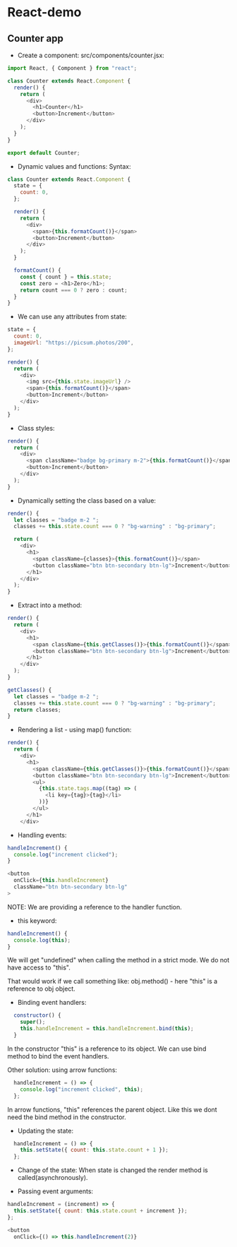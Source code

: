 # React-demo

## Counter app

- Create a component:
src/components/counter.jsx:

```javascript
import React, { Component } from "react";

class Counter extends React.Component {
  render() {
    return (
      <div>
        <h1>Counter</h1>
        <button>Increment</button>
      </div>
    );
  }
}

export default Counter;
```

- Dynamic values and functions: Syntax:
```javascript
class Counter extends React.Component {
  state = {
    count: 0,
  };

  render() {
    return (
      <div>
        <span>{this.formatCount()}</span>
        <button>Increment</button>
      </div>
    );
  }

  formatCount() {
    const { count } = this.state;
    const zero = <h1>Zero</h1>;
    return count === 0 ? zero : count;
  }
}
```

- We can use any attributes from state:

```javascript
state = {
  count: 0,
  imageUrl: "https://picsum.photos/200",
};

render() {
  return (
    <div>
      <img src={this.state.imageUrl} />
      <span>{this.formatCount()}</span>
      <button>Increment</button>
    </div>
  );
}
```

- Class styles:
```javascript
render() {
  return (
    <div>
      <span className="badge bg-primary m-2">{this.formatCount()}</span>
      <button>Increment</button>
    </div>
  );
}
```

- Dynamically setting the class based on a value:

```javascript
render() {
  let classes = "badge m-2 ";
  classes += this.state.count === 0 ? "bg-warning" : "bg-primary";

  return (
    <div>
      <h1>
        <span className={classes}>{this.formatCount()}</span>
        <button className="btn btn-secondary btn-lg">Increment</button>
      </h1>
    </div>
  );
}
```

- Extract into a method:
```javascript
render() {
  return (
    <div>
      <h1>
        <span className={this.getClasses()}>{this.formatCount()}</span>
        <button className="btn btn-secondary btn-lg">Increment</button>
      </h1>
    </div>
  );
}

getClasses() {
  let classes = "badge m-2 ";
  classes += this.state.count === 0 ? "bg-warning" : "bg-primary";
  return classes;
}
```

- Rendering a list - using map() function:
```javascript
render() {
  return (
    <div>
      <h1>
        <span className={this.getClasses()}>{this.formatCount()}</span>
        <button className="btn btn-secondary btn-lg">Increment</button>
        <ul>
          {this.state.tags.map((tag) => (
            <li key={tag}>{tag}</li>
          ))}
        </ul>
      </h1>
    </div>
```

- Handling events:
```javascript
handleIncrement() {
  console.log("increment clicked");
}

<button
  onClick={this.handleIncrement}
  className="btn btn-secondary btn-lg"
>
```
NOTE: We are providing a reference to the handler function.

- this keyword:
```javascript
handleIncrement() {
  console.log(this);
}
```
We will get "undefined" when calling the method in a strict mode. We do not have access to "this".

That would work if we call something like: obj.method() - here "this" is a reference to obj object.


- Binding event handlers:
```javascript
  constructor() {
    super();
    this.handleIncrement = this.handleIncrement.bind(this);
  }
```
In the constructor "this" is a reference to its object. We can use bind method to bind the event handlers.

Other solution: using arrow functions:

```javascript
  handleIncrement = () => {
    console.log("increment clicked", this);
  };
```
In arrow functions, "this" references the parent object. Like this we dont need the bind method in the constructor.

- Updating the state:
```javascript
  handleIncrement = () => {
    this.setState({ count: this.state.count + 1 });
  };
```

- Change of the state:
When state is changed the render method is called(asynchronously).

- Passing event arguments:
```javascript
handleIncrement = (increment) => {
  this.setState({ count: this.state.count + increment });
};

<button
  onClick={() => this.handleIncrement(2)}
```

```javascript

```

```javascript

```

```javascript

```

```javascript

```

```javascript

```